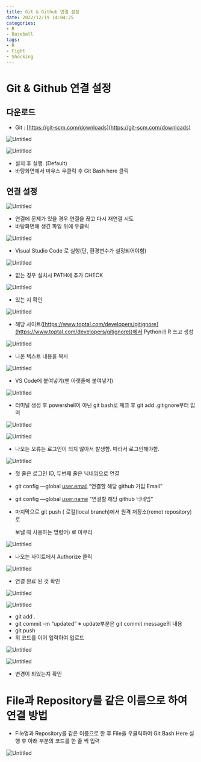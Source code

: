 ```yaml
---
title: Git & Github 연결 설정
date: 2022/12/19 14:04:25
categories:
- R
- Baseball
tags:
- R
- Fight
- Shocking
---
```


# Git & Github 연결 설정

## 다운로드

- Git : [https://git-scm.com/downloads](https://git-scm.com/downloads)

![Untitled](/Images/2022/12/test/Untitled.png)

![Untitled](/Images/2022/12/test/Untitled%201.png)

- 설치 후 실행. (Default)
- 바탕화면에서 마우스 우클릭 후 Git Bash here 클릭

## 연결 설정

![Untitled](/Images/2022/12/test/Untitled%202.png)

- 연결에 문제가 있을 경우 연결을 끊고 다시 재연결 시도
- 바탕화면에 생긴 파일 위에 우클릭

![Untitled](/Images/2022/12/test/Untitled%203.png)

- Visual Studio Code 로 실행(단, 환경변수가 설정되어야함)

![Untitled](/Images/2022/12/test/Untitled%204.png)

- 없는 경우 설치시 PATH에 추가 CHECK

![Untitled](/Images/2022/12/test/Untitled%205.png)

- 있는 지 확인

![Untitled](/Images/2022/12/test/Untitled%206.png)

- 해당 사이트([https://www.toptal.com/developers/gitignore](https://www.toptal.com/developers/gitignore))에서 Python과 R 쓰고 생성

![Untitled](/Images/2022/12/test/Untitled%207.png)

- 나온 텍스트 내용을 복사

![Untitled](/Images/2022/12/test/Untitled%208.png)

- VS Code에 붙여넣기(맨 아랫줄에 붙여넣기)

![Untitled](/Images/2022/12/test/Untitled%209.png)

- 터미널 생성 후 powershell이 아닌 git bash로 체크 후 git add .gitignore부터 입력

![Untitled](/Images/2022/12/test/Untitled%2010.png)

![Untitled](/Images/2022/12/test/Untitled%2011.png)

- 나오는 오류는 로그인이 되지 않아서 발생함. 따라서 로그인해야함.

![Untitled](/Images/2022/12/test/Untitled%2012.png)

- 첫 줄은 로그인 ID, 두번째 줄은 닉네임으로 연결
- git config —global [user.email](http://user.email) “연결할 해당 github 가입 Email”
- git config —global [user.name](http://user.name) “연결할 해당 github 닉네임”
- 마지막으로 git push ( 로컬(local branch)에서 원격 저장소(remot repository)로
    
    보낼 때 사용하는 명령어) 로 마무리
    

![Untitled](/Images/2022/12/test/Untitled%2013.png)

- 나오는 사이트에서 Authorize 클릭

![Untitled](/Images/2022/12/test/Untitled%2014.png)

- 연결 완료 된 것 확인

![Untitled](/Images/2022/12/test/Untitled%2015.png)

![Untitled](/Images/2022/12/test/Untitled%2016.png)

- git add .
- git commit -m “updated” ※ update부분은 git commit message의 내용
- git push
- 위 코드를 이어 입력하여 업로드

![Untitled](/Images/2022/12/test/Untitled%2017.png)

![Untitled](/Images/2022/12/test/Untitled%2018.png)

- 변경이 되었는지 확인

# File과 Repository를 같은 이름으로 하여 연결 방법

- File명과 Repository를 같은 이름으로 한 후 File을 우클릭하여 Git Bash Here 실행 후 아래 부분의 코드를 한 줄 씩 입력

![Untitled](/Images/2022/12/test/Untitled%2019.png)